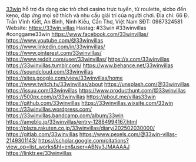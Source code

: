 [33win](https://33win.villas) hỗ trợ đa dạng các trò chơi casino trực tuyến, từ roulette, sicbo đến keno, đáp ứng mọi sở thích và nhu cầu giải trí của người chơi.
Địa chỉ: 66 Đ. Trần Vĩnh Kiết, An Bình, Ninh Kiều, Cần Thơ, Việt Nam
SĐT: 0987324581
Website: https://33win.villas
Hastag: #33win #33winvillas #conggame33win
https://www.facebook.com/33winvillas/
https://www.youtube.com/@33winvillas
https://www.linkedin.com/in/33winvillas/
https://www.pinterest.com/33winvillas/
https://www.reddit.com/user/33winvillas/
https://x.com/33winvillas
https://33winvillas.tumblr.com/
https://www.behance.net/33winvillas
https://soundcloud.com/33winvillas
https://sites.google.com/view/33winvillas/home
https://www.twitch.tv/33winvillas/about
https://unsplash.com/@33winvillas
https://issuu.com/33winvillas
https://www.producthunt.com/@33winvillas
https://500px.com/p/33winvillas
https://about.me/villas33win
https://github.com/33winvillas
https://33winvillas.wixsite.com/33win
https://33winvillas.wordpress.com/
https://33winvillas.bandcamp.com/album/33win
https://ameblo.jp/33winvillas/entry-12884994167.html
https://plaza.rakuten.co.jp/33winvillas/diary/202502030000/
https://gitlab.com/33winvillas
https://www.pexels.com/@33win-villas-2149301143/
https://scholar.google.com/citations?view_op=list_works&hl=en&user=ABNy3JMAAAAJ
https://linktr.ee/33winvillas
